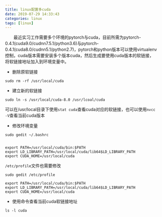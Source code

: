 ```yaml
---
title: linux配置多cuda
date: 2019-07-29 14:33:43
categories: linux
tags: [linux]
---
```


&emsp;&emsp;最近实习工作需要多个环境的pytorch与cuda，目前所需为pytorch-0.4.1(cuda9.0/cudnn7.5.1/python3.6)与pytorch-0.4.1(cuda8.0/cudnn5.1/python2.7)，pytorch和python版本可以使用virtualenv控制，cuda版本需要安装多个版本cuda，然后生成要使用cuda版本的软链接，将软链接地址加入到环境变量中。

* 删除原软链接

```shell
sudo rm -rf /usr/local/cuda
```

* 建立新的软链接

```shell
sudo ln -s /usr/local/cuda-8.0 /usr/lcoal/cuda
```

可以在/usr/local目录下使用`stat cuda`查看cuda对应的软链接，也可以使用`nvcc -V`查看当前cuda版本

* 修改环境变量

```shell
sudo gedit ~/.bashrc


export PATH=/usr/local/cuda/bin:$PATH
export LD_LIBRARY_PATH=/usr/local/cuda/lib64$LD_LIBRARY_PATH
export CUDA_HOME=/usr/local/cuda
```

`/etc/profile`文件也需要修改

```shell
sudo gedit /etc/profile

export PATH=/usr/local/cuda/bin:$PATH
export LD_LIBRARY_PATH=/usr/local/cuda/lib64$LD_LIBRARY_PATH
export CUDA_HOME=/usr/local/cuda
```

* 使用命令查看当前cuda软链接地址

```shell
ls -l cuda
```
